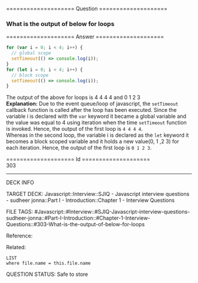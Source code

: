 ==================== Question ====================  

### What is the output of below for loops  

==================== Answer ====================  

```javascript
for (var i = 0; i < 4; i++) {
  // global scope
  setTimeout(() => console.log(i));
}
for (let i = 0; i < 4; i++) {
  // block scope
  setTimeout(() => console.log(i));
}
```

The output of the above for loops is 4 4 4 4 and 0 1 2 3  
**Explanation:** Due to the event queue/loop of javascript, the `setTimeout`
callback function is called after the loop has been executed. Since the variable
i is declared with the `var` keyword it became a global variable and the value
was equal to 4 using iteration when the time `setTimeout` function is invoked.
Hence, the output of the first loop is `4 4 4 4`.  
Whereas in the second loop, the variable i is declared as the `let` keyword it
becomes a block scoped variable and it holds a new value(0, 1 ,2 3) for each
iteration. Hence, the output of the first loop is `0 1 2 3`.

==================== Id ====================  
303
<!--ID: 1707879826301-->

---

DECK INFO

TARGET DECK: Javascript::Interview::SJIQ - Javascript interview questions - sudheer jonna::Part I - Introduction::Chapter 1 - Interview Questions

FILE TAGS: #Javascript::#Interview::#SJIQ-Javascript-interview-questions-sudheer-jonna::#Part-I-Introduction::#Chapter-1-Interview-Questions::#303-What-is-the-output-of-below-for-loops

Reference:

Related:

```dataview
LIST
where file.name = this.file.name
```
QUESTION STATUS: Safe to store
